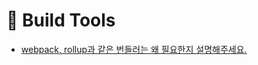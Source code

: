 # 🔩 Build Tools

- [webpack, rollup과 같은 번들러는 왜 필요한지 설명해주세요.](https://github.com/iammiori/you-dont-know-fe-yet/pull/1#issue-2827699954)
